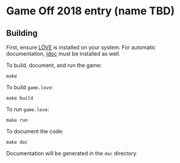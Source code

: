 # Game Off 2018 entry (name TBD)

## Building
First, ensure [LÖVE](https://love2d.org) is installed on your system. For automatic
documentation, [ldoc](https://stevedonovan.github.io/ldoc/manual/doc.md.html) must be installed as well.

To build, document, and run the game:
```
make
```


To build `game.love`:
```
make build
```


To run `game.love`:
```
make run
```


To document the code:
```
make doc
```

Documentation will be generated in the `doc` directory.
